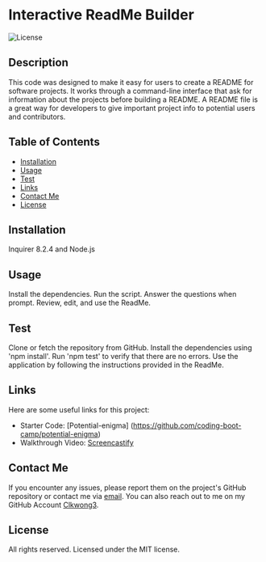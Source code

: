 # Interactive ReadMe Builder

![License](https://img.shields.io/badge/License-MIT-blue.svg)

## Description

This code was designed to make it easy for users to create a README for software projects. It works through a command-line interface that ask for information about the projects before building a README. A README file is a great way for developers to give important project info to potential users and contributors.

## Table of Contents

- [Installation](#installation)
- [Usage](#usage)
- [Test](#test)
- [Links](#links)
- [Contact Me](#contact-me)
- [License](#license)

## Installation

Inquirer 8.2.4 and Node.js

## Usage

Install the dependencies. Run the script. Answer the questions when prompt. Review, edit, and use the ReadMe.

## Test

Clone or fetch the repository from GitHub. Install the dependencies using 'npm install'. Run 'npm test' to verify that there are no errors. Use the application by following the instructions provided in the ReadMe.

## Links

Here are some useful links for this project:

- Starter Code: [Potential-enigma] (https://github.com/coding-boot-camp/potential-enigma)
- Walkthrough Video: [Screencastify](https://drive.google.com/file/d/1l7LkSTf_XeiONkdbOwitVNZJCPAZE_Jn/view)

## Contact Me

If you encounter any issues, please report them on the project's GitHub repository or contact me via [email](email@address.com).
You can also reach out to me on my GitHub Account [Clkwong3](https://github.com/Clkwong3/).

## License

All rights reserved. Licensed under the MIT license.
